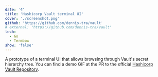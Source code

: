 ```yaml
---
date: '4'
title: 'Hashicorp Vault terminal UI'
cover: './screenshot.png'
github: 'https://github.com/dennis-tra/vault'
# external: 'https://github.com/dennis-tra/vault'
tech:
  - Go
  - Termbox
show: 'false'
---
```


A prototype of a terminal UI that allows browsing through Vault's secret hierarchy tree. You can find a demo GIF at the PR to the official [Hashicorp Vault Repository](https://github.com/hashicorp/vault/pull/6108).
